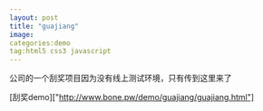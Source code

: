 ```yaml
---
layout: post
title: "guajiang"
image:
categories:demo
tag:html5 css3 javascript
---
```

公司的一个刮奖项目因为没有线上测试环境，只有传到这里来了

[刮奖demo]["http://www.bone.pw/demo/guajiang/guajiang.html"]

